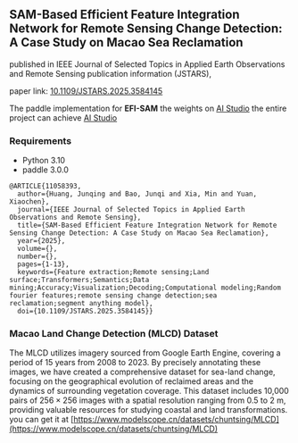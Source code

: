 ## SAM-Based Efficient Feature Integration Network for Remote Sensing Change Detection: A Case Study on Macao Sea Reclamation
published in IEEE Journal of Selected Topics in Applied Earth Observations and Remote Sensing publication information (JSTARS),

paper link: [10.1109/JSTARS.2025.3584145](https://doi.org/10.1109/JSTARS.2025.3584145)

The paddle implementation for **EFI-SAM** 
the weights on [AI Studio](https://aistudio.baidu.com/datasetdetail/301155)
the entire project can achieve [AI Studio](https://aistudio.baidu.com/projectdetail/7245102?sUid=285037&shared=1&ts=1741756831113)

### Requirements
- Python 3.10
- paddle 3.0.0

```
@ARTICLE{11058393,
  author={Huang, Junqing and Bao, Junqi and Xia, Min and Yuan, Xiaochen},
  journal={IEEE Journal of Selected Topics in Applied Earth Observations and Remote Sensing}, 
  title={SAM-Based Efficient Feature Integration Network for Remote Sensing Change Detection: A Case Study on Macao Sea Reclamation}, 
  year={2025},
  volume={},
  number={},
  pages={1-13},
  keywords={Feature extraction;Remote sensing;Land surface;Transformers;Semantics;Data mining;Accuracy;Visualization;Decoding;Computational modeling;Random fourier features;remote sensing change detection;sea reclamation;segment anything model},
  doi={10.1109/JSTARS.2025.3584145}}
```

### Macao Land Change Detection (MLCD) Dataset
The MLCD utilizes imagery sourced from Google Earth Engine, covering a period of 15 years from 2008 to 2023. By precisely annotating these images, we have created a comprehensive dataset for sea-land change, focusing on the geographical evolution of reclaimed areas and the dynamics of surrounding vegetation coverage. This dataset includes 10,000 pairs of $256 \times 256$ images with a spatial resolution ranging from 0.5 to 2 m, providing valuable resources for studying coastal and land transformations. you can get it at [https://www.modelscope.cn/datasets/chuntsing/MLCD](https://www.modelscope.cn/datasets/chuntsing/MLCD)

